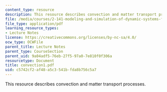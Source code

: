 ```yaml
---
content_type: resource
description: This resource describes convection and matter transport processes.
file: /media/courses/2-141-modeling-and-simulation-of-dynamic-systems-fall-2006/c5742cf2af48a5c3541bfda8b756c5a7_convection1.pdf
file_type: application/pdf
learning_resource_types:
- Lecture Notes
license: https://creativecommons.org/licenses/by-nc-sa/4.0/
ocw_type: OCWFile
parent_title: Lecture Notes
parent_type: CourseSection
parent_uid: 9a04adf5-76eb-27f5-97a0-7e810f0f306a
resourcetype: Document
title: convection1.pdf
uid: c5742cf2-af48-a5c3-541b-fda8b756c5a7
---
```

This resource describes convection and matter transport processes.